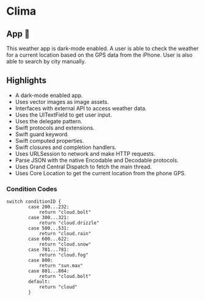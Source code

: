 #  Clima

## App 📱

This weather app is dark-mode enabled.  A user is able to check the weather for a current location based on the GPS data from the iPhone.  User is also able to search by city manually.

## Highlights

* A dark-mode enabled app.
* Uses vector images as image assets.
* Interfaces with external API to access weather data. 
* Uses the UITextField to get user input. 
* Uses the delegate pattern.
* Swift protocols and extensions. 
* Swift guard keyword. 
* Swift computed properties.
* Swift closures and completion handlers.
* Uses URLSession to network and make HTTP requests.
* Parse JSON with the native Encodable and Decodable protocols. 
* Uses Grand Central Dispatch to fetch the main thread.
* Uses Core Location to get the current location from the phone GPS. 

### Condition Codes
```
switch conditionID {
        case 200...232:
            return "cloud.bolt"
        case 300...321:
            return "cloud.drizzle"
        case 500...531:
            return "cloud.rain"
        case 600...622:
            return "cloud.snow"
        case 701...781:
            return "cloud.fog"
        case 800:
            return "sun.max"
        case 801...804:
            return "cloud.bolt"
        default:
            return "cloud"
        }
```

